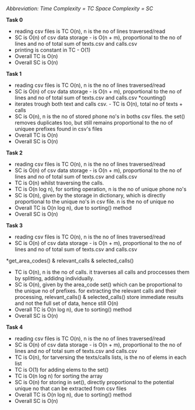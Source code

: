_Abbreviation:_
_Time Complexity = TC_
_Space Complexity = SC_

**Task 0**
- reading csv files is TC O(n), n is the no of lines traversed/read
- SC is O(n) of csv data storage - is O(n + m), proportional to the no of lines and no of total sum of texts.csv and calls.csv
- printing is constant in TC - O(1)
- Overall TC is O(n)
- Overall SC is O(n)



**Task 1**
- reading csv files is TC O(n), n is the no of lines traversed/read
- SC is O(n) of csv data storage - is O(n + m), proportional to the no of lines and no of total sum of texts.csv and calls.csv
*counting()
- iterates trough both text and calls csv. - TC is O(n), total no of texts + calls
- SC is O(n), n is the no of stored phone no's in boths csv files. the set() removes duplicates too, but still remains proportional to the no of uniquee prefixes found in csv's files
- Overall TC is O(n)
- Overall SC is O(n)


**Task 2**
- reading csv files is TC O(n), n is the no of lines traversed/read
- SC is O(n) of csv data storage - is O(n + m), proportional to the no of lines and no of total sum of texts.csv and calls.csv
- TC is O(n) whilst traversing the calls.
- TC is O(n log n), for sorting operation, n is the no of unique phone no's
- SC is O(n), given by the storage in dictionary, which is directly proportional to the unique no's in csv file. n is the no of unique no
- Overall TC is O(n log n), due to sorting() method
- Overall SC is O(n)


**Task 3**
- reading csv files is TC O(n), n is the no of lines traversed/read
- SC is O(n) of csv data storage - is O(n + m), proportional to the no of lines and no of total sum of texts.csv and calls.csv

*get_area_codes() & relevant_calls & selected_calls()
- TC is O(n), n is the no of calls. it traverses all calls and proccesses them by splitting, addidng individually. 
- SC is O(n), given by the area_code set() which can be proportional to the unique no of prefixes. for extracting the relevant calls and their processing, relevant_calls() & selected_calls() store immediate results and not the full set of data, hence still O(n)
- Overall TC is O(n log n), due to sorting() method
- Overall SC is O(n)


**Task 4**
- reading csv files is TC O(n), n is the no of lines traversed/read
- SC is O(n) of csv data storage - is O(n + m), proportional to the no of lines and no of total sum of texts.csv and calls.csv
- TC is O(n), for tarversing the texts/calls lists, is the no of elems in each list
- TC is O(1) for adding elems to the set()
- TC is O(n log n) for sorting the array
- SC is O(n) for storing in set(), directly proportional to the potential unique no that can be extracted from csv files
- Overall TC is O(n log n), due to sorting() method
- Overall SC is O(n)

